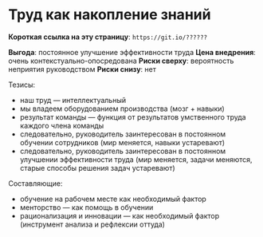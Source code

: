# Труд как накопление знаний

**Короткая ссылка на эту страницу**: `https://git.io/??????`

**Выгода**: постоянное улучшение эффективности труда
**Цена внедрения**: очень контекстуально-опосредована
**Риски сверху**: вероятность неприятия руководством
**Риски снизу**: нет

Тезисы:
- наш труд — интеллектуальный
- мы владеем оборудованием производства (мозг + навыки)
- результат команды — функция от результатов умственного труда каждого члена команды
- следовательно, руководитель заинтересован в постоянном обучении сотрудников (мир меняется, навыки устаревают)
- следовательно, руководитель заинтересован в постоянном улучшении эффективности труда
(мир меняется, задачи меняются, старые способы решения задач устаревают)

Составляющие:
- обучение на рабочем месте как необходимый фактор
- менторство — как помощь в обучении
- рационализация и инновации — как необходимый фактор (инструмент анализа и рефлексии оттуда)
